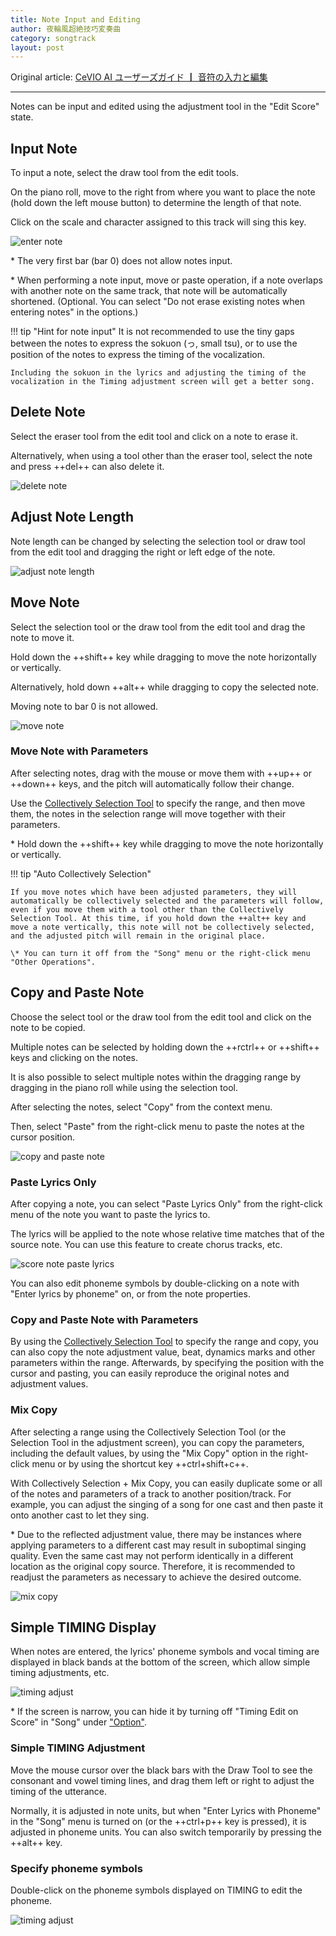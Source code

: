 ```yaml
---
title: Note Input and Editing
author: 夜輪風超絶技巧変奏曲
category: songtrack
layout: post
---
```

Original article: [CeVIO AI ユーザーズガイド ┃ 音符の入力と編集](https://cevio.jp/guide/cevio_ai/songtrack/song_02/)

---

Notes can be input and edited using the adjustment tool in the "Edit Score" state.

## Input Note

To input a note, select the draw tool from the edit tools.

On the piano roll, move to the right from where you want to place the note (hold down the left mouse button) to determine the length of that note.

Click on the scale and character assigned to this track will sing this key.

![enter note](images/song_02_1.png)

\* The very first bar (bar 0) does not allow notes input.

\* When performing a note input, move or paste operation, if a note overlaps with another note on the same track, that note will be automatically shortened. (Optional. You can select "Do not erase existing notes when entering notes" in the options.)

<!-- When a note is entered, the phoneme and vocal time of the lyrics are displayed below it. The timing can be adjusted here. -->

!!! tip "Hint for note input"
    It is not recommended to use the tiny gaps between the notes to express the sokuon (っ, small tsu), or to use the position of the notes to express the timing of the vocalization.

    Including the sokuon in the lyrics and adjusting the timing of the vocalization in the Timing adjustment screen will get a better song.

## Delete Note

Select the eraser tool from the edit tool and click on a note to erase it.

Alternatively, when using a tool other than the eraser tool, select the note and press ++del++ can also delete it.

![delete note](images/song_02_2.png)

## Adjust Note Length

Note length can be changed by selecting the selection tool or draw tool from the edit tool and dragging the right or left edge of the note.

![adjust note length](images/song_02_3.png)

## Move Note

Select the selection tool or the draw tool from the edit tool and drag the note to move it.

Hold down the ++shift++ key while dragging to move the note horizontally or vertically.

<!-- When multiple notes are selected at the same time, you can move them together. -->

Alternatively, hold down ++alt++ while dragging to copy the selected note.

Moving note to bar 0 is not allowed.

![move note](images/song_02_4.png)

### Move Note with Parameters

After selecting notes, drag with the mouse or move them with ++up++ or ++down++ keys, and the pitch will automatically follow their change.

Use the [Collectively Selection Tool](song_05.md) to specify the range, and then move them, the notes in the selection range will move together with their parameters.

\* Hold down the ++shift++ key while dragging to move the note horizontally or vertically.

!!! tip "Auto Collectively Selection"

    If you move notes which have been adjusted parameters, they will automatically be collectively selected and the parameters will follow, even if you move them with a tool other than the Collectively Selection Tool. At this time, if you hold down the ++alt++ key and move a note vertically, this note will not be collectively selected, and the adjusted pitch will remain in the original place.

    \* You can turn it off from the "Song" menu or the right-click menu "Other Operations".

## Copy and Paste Note

Choose the select tool or the draw tool from the edit tool and click on the note to be copied.

Multiple notes can be selected by holding down the ++rctrl++ or ++shift++ keys and clicking on the notes.

It is also possible to select multiple notes within the dragging range by dragging in the piano roll while using the selection tool.

After selecting the notes, select "Copy" from the context menu.

Then, select "Paste" from the right-click menu to paste the notes at the cursor position.

![copy and paste note](images/song_02_5.png)

### Paste Lyrics Only

After copying a note, you can select "Paste Lyrics Only" from the right-click menu of the note you want to paste the lyrics to.

The lyrics will be applied to the note whose relative time matches that of the source note. You can use this feature to create chorus tracks, etc.

![score note paste lyrics](images/song_02_6.png)

You can also edit phoneme symbols by double-clicking on a note with "Enter lyrics by phoneme" on, or from the note properties.

### Copy and Paste Note with Parameters

By using the [Collectively Selection Tool](song_05.md) to specify the range and copy, you can also copy the note adjustment value, beat, dynamics marks and other parameters within the range. Afterwards, by specifying the position with the cursor and pasting, you can easily reproduce the original notes and adjustment values.

### Mix Copy

After selecting a range using the Collectively Selection Tool (or the Selection Tool in the adjustment screen), you can copy the parameters, including the default values, by using the "Mix Copy" option in the right-click menu or by using the shortcut key ++ctrl+shift+c++.

With Collectively Selection + Mix Copy, you can easily duplicate some or all of the notes and parameters of a track to another position/track. For example, you can adjust the singing of a song for one cast and then paste it onto another cast to let they sing.

\* Due to the reflected adjustment value, there may be instances where applying parameters to a different cast may result in suboptimal singing quality. Even the same cast may not perform identically in a different location as the original copy source. Therefore, it is recommended to readjust the parameters as necessary to achieve the desired outcome.

![mix copy](images/song_02_V8.4.5_mixcopy.png)

## Simple TIMING Display

When notes are entered, the lyrics' phoneme symbols and vocal timing are displayed in black bands at the bottom of the screen, which allow simple timing adjustments, etc.

![timing adjust](images/song_02_7.png)

\* If the screen is narrow, you can hide it by turning off "Timing Edit on Score" in "Song" under ["Option"](../option/index.md).

### Simple TIMING Adjustment

Move the mouse cursor over the black bars with the Draw Tool to see the consonant and vowel timing lines, and drag them left or right to adjust the timing of the utterance.

Normally, it is adjusted in note units, but when "Enter Lyrics with Phoneme" in the "Song" menu is turned on (or the ++ctrl+p++ key is pressed), it is adjusted in phoneme units. You can also switch temporarily by pressing the ++alt++ key.

### Specify phoneme symbols

Double-click on the phoneme symbols displayed on TIMING to edit the phoneme.

![timing adjust](images/song_02_8.png)

<!-- \* You can also edit phoneme symbols by turning on "Enter Lyrics with Phoneme" and then double-clicking on a note, or by using the note properties. -->
